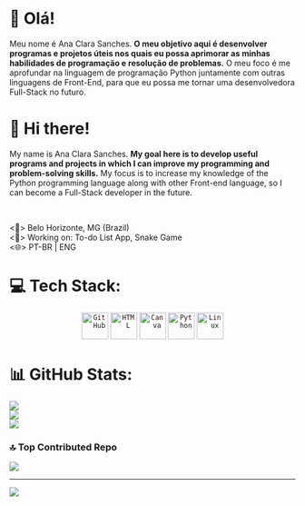 # 💫 Olá!
<p>Meu nome é Ana Clara Sanches. <strong> O meu objetivo aqui é desenvolver programas e projetos úteis nos quais eu possa aprimorar as minhas habilidades de programação e resolução de problemas.</strong> O meu foco é me aprofundar na linguagem de programação Python juntamente com outras linguagens de Front-End, para que eu possa me tornar uma desenvolvedora Full-Stack no futuro.</p>

# 💫 Hi there!
<p>My name is Ana Clara Sanches. <strong>My goal here is to develop useful programs and projects in which I can improve my programming and problem-solving skills.</strong> My focus is to increase my knowledge of the Python programming language along with other Front-end language, so I can become a Full-Stack developer in the future.</p><br>
<p><📍> Belo Horizonte, MG (Brazil)<br><🎯> Working on: To-do List App, Snake Game<br> <🌐> PT-BR | ENG</p>

# 💻 Tech Stack:
<div align="center">
	<code><img width="47" src="https://user-images.githubusercontent.com/25181517/192108374-8da61ba1-99ec-41d7-80b8-fb2f7c0a4948.png" alt="GitHub" title="GitHub"/></code>
	<code><img width="47" src="https://user-images.githubusercontent.com/25181517/192158954-f88b5814-d510-4564-b285-dff7d6400dad.png" alt="HTML" title="HTML"/></code>
	<code><img width="47" src="https://github.com/marwin1991/profile-technology-icons/assets/136815194/02494c7c-de6a-43a6-9293-6369696842ed" alt="Canva" title="Canva"/></code>
	<code><img width="47" src="https://user-images.githubusercontent.com/25181517/183423507-c056a6f9-1ba8-4312-a350-19bcbc5a8697.png" alt="Python" title="Python"/></code>
	<code><img width="47" src="https://github.com/marwin1991/profile-technology-icons/assets/76662862/2481dc48-be6b-4ebb-9e8c-3b957efe69fa" alt="Linux" title="Linux"/></code>
</div>

# 📊 GitHub Stats:
![](https://github-readme-stats.vercel.app/api?username=anasanchesdev&theme=nord&hide_border=false&include_all_commits=false&count_private=false)<br/>
![](https://github-readme-streak-stats.herokuapp.com/?user=anasanchesdev&theme=nord&hide_border=false)<br/>
![](https://github-readme-stats.vercel.app/api/top-langs/?username=anasanchesdev&theme=nord&hide_border=false&include_all_commits=false&count_private=false&layout=compact)

### 🔝 Top Contributed Repo
![](https://github-contributor-stats.vercel.app/api?username=anasanchesdev&limit=5&theme=nord&combine_all_yearly_contributions=true)

---
[![](https://visitcount.itsvg.in/api?id=anasanchesdev&icon=5&color=12)](https://visitcount.itsvg.in)
